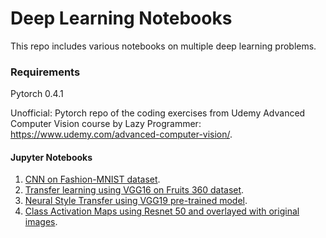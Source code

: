 # Deep Learning Notebooks

This repo includes various notebooks on multiple deep learning problems. 

### Requirements
Pytorch 0.4.1

Unofficial: Pytorch repo of the coding exercises from Udemy Advanced Computer Vision course by Lazy Programmer: https://www.udemy.com/advanced-computer-vision/.
#### Jupyter Notebooks
1. [CNN on Fashion-MNIST dataset](../master/Fashion-MNIST-pytorch.ipynb). 
2. [Transfer learning using VGG16 on Fruits 360 dataset](../master/VGG16-transfer-fruits360.ipynb).
3. [Neural Style Transfer using VGG19 pre-trained model](../master/Neural_Style_Transfer.ipynb).
4. [Class Activation Maps using Resnet 50 and overlayed with original images](../master/Class_activation_maps.ipynb).
